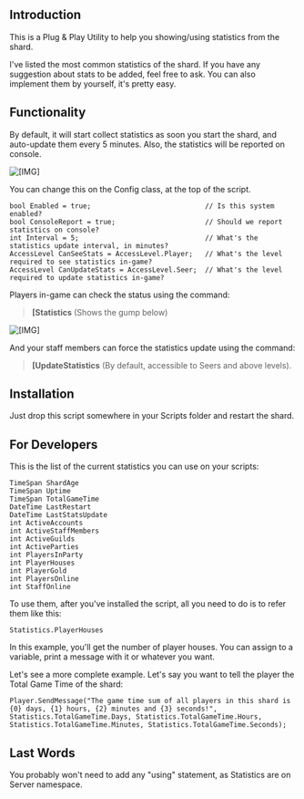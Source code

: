 ## Introduction ##

This is a Plug &amp; Play Utility to help you showing/using statistics from the shard.

I've listed the most common statistics of the shard. If you have any suggestion about stats to be added, feel free to ask. You can also implement them by yourself, it's pretty easy.

## Functionality ##

By default, it will start collect statistics as soon you start the shard, and auto-update them every 5 minutes. Also, the statistics will be reported on console.

![\[IMG\]][1]

You can change this on the Config class, at the top of the script.

	bool Enabled = true;                            // Is this system enabled?
	bool ConsoleReport = true;                      // Should we report statistics on console?
	int Interval = 5;                               // What's the statistics update interval, in minutes?
	AccessLevel CanSeeStats = AccessLevel.Player;   // What's the level required to see statistics in-game?
	AccessLevel CanUpdateStats = AccessLevel.Seer;  // What's the level required to update statistics in-game?

Players in-game can check the status using the command:


> **[Statistics** (Shows the gump below)

![\[IMG\]][2]

And your staff members can force the statistics update using the command:

> **[UpdateStatistics** (By default, accessible to Seers and above levels).

## Installation ##

Just drop this script somewhere in your Scripts folder and restart the shard.

## For Developers ##

This is the list of the current statistics you can use on your scripts:

	TimeSpan ShardAge
	TimeSpan Uptime
	TimeSpan TotalGameTime
	DateTime LastRestart
	DateTime LastStatsUpdate
	int ActiveAccounts
	int ActiveStaffMembers
	int ActiveGuilds
	int ActiveParties
	int PlayersInParty
	int PlayerHouses
	int PlayerGold
	int PlayersOnline
	int StaffOnline

To use them, after you've installed the script, all you need to do is to refer them like this:

	Statistics.PlayerHouses

In this example, you'll get the number of player houses. You can assign to a variable, print a message with it or whatever you want.

Let's see a more complete example. Let's say you want to tell the player the Total Game Time of the shard:

	Player.SendMessage("The game time sum of all players in this shard is {0} days, {1} hours, {2} minutes and {3} seconds!", Statistics.TotalGameTime.Days, Statistics.TotalGameTime.Hours, Statistics.TotalGameTime.Minutes, Statistics.TotalGameTime.Seconds);

## Last Words ##

You probably won't need to add any "using" statement, as Statistics are on Server namespace.

   [1]: http://i.imgur.com/zbtSb7g.png
   [2]: http://i.imgur.com/hOn9wZQ.png
  